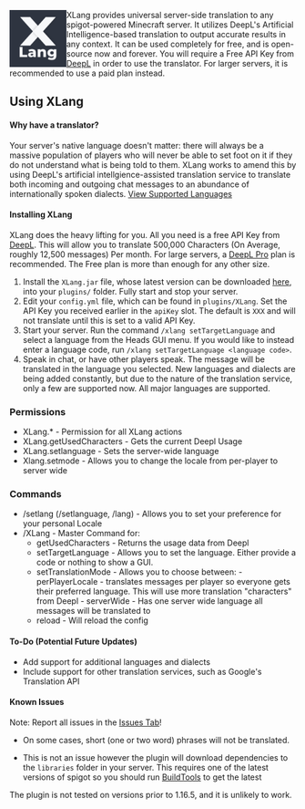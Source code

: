 <div>
  <img align="left" width="100" height="100" src="https://github.com/olijeffers0n/XLang/blob/master/img/icon.png">

  XLang provides universal server-side translation to any spigot-powered Minecraft server. It utilizes DeepL's Artificial Intelligence-based translation to output accurate results in any context. It can be used completely for free, and is open-source now and forever. You will require a Free API Key from <a href="https://www.deepl.com/pro/change-plan?/pro?cta=header-prices#developer">DeepL</a> in order to use the translator. For larger servers, it is recommended to use a paid plan instead.
</div>

## Using XLang
#### Why have a translator?

Your server's native language doesn't matter: there will always be a massive population of players who will never be able to set foot on it if they do not understand what is being told to them. XLang works to amend this by using DeepL's artificial intellgience-assisted translation service to translate both incoming and outgoing chat messages to an abundance of internationally spoken dialects. <a href="https://github.com/olijeffers0n/XLang/wiki/Supported-Languages">View Supported Languages</a>
#### Installing XLang

XLang does the heavy lifting for you. All you need is a free API Key from <a href="https://www.deepl.com/pro/change-plan?/pro?cta=header-prices#developer">DeepL</a>. This will allow you to translate 500,000 Characters (On Average, roughly 12,500 messages) Per month. For large servers, a <a href="https://www.deepl.com/pro/change-plan?/pro?cta=header-prices#developer">DeepL Pro</a> plan is recommended. The Free plan is more than enough for any other size.

1. Install the `XLang.jar` file, whose latest version can be downloaded <a href="https://github.com/olijeffers0n/XLang/releases">here</a>, into your `plugins/` folder. Fully start and stop your server.
2. Edit your `config.yml` file, which can be found in `plugins/XLang`. Set the API Key you received earlier in the `apiKey` slot. The default is `XXX` and will not translate until this is set to a valid API Key.
3. Start your server. Run the command `/xlang setTargetLanguage` and select a language from the Heads GUI menu. If you would like to instead enter a language code, run `/xlang setTargetLanguage <language code>`.
4. Speak in chat, or have other players speak. The message will be translated in the language you selected. New languages and dialects are being added constantly, but due to the nature of the translation service, only a few are supported now. All major languages are supported.

### Permissions

 - XLang.* - Permission for all XLang actions
 - XLang.getUsedCharacters - Gets the current Deepl Usage
 - XLang.setlanguage - Sets the server-wide language
 - Xlang.setmode - Allows you to change the locale from per-player to server wide

### Commands

 - /setlang (/setlanguage, /lang) - Allows you to set your preference for your personal Locale
 - /XLang - Master Command for:
	 - getUsedCharacters - Returns the usage data from Deepl
	 - setTargetLanguage - Allows you to set the language. Either provide a code or nothing to show a GUI.
	 - setTranslationMode - Allows you to choose between:
			 - perPlayerLocale - translates messages per player so everyone gets their preferred language. This will use more translation "characters" from Deepl
			 - serverWide - Has one server wide language all messages will be translated to
	 - reload - Will reload the config
	
#### To-Do (Potential Future Updates)

- Add support for additional languages and dialects
- Include support for other translation services, such as Google's Translation API

#### Known Issues

Note: Report all issues in the <a href="https://github.com/olijeffers0n/XLang/issues">Issues Tab</a>!
- On some cases, short (one or two word) phrases will not be translated.

- This is not an issue however the plugin will download dependencies to the `libraries` folder in your server. This requires one of the latest versions of spigot so you should run [BuildTools](https://www.spigotmc.org/wiki/buildtools/) to get the latest

The plugin is not tested on versions prior to 1.16.5, and it is unlikely to work. 
